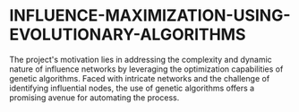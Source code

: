 # INFLUENCE-MAXIMIZATION-USING-EVOLUTIONARY-ALGORITHMS
The project's motivation lies in addressing the complexity and dynamic nature of influence networks by leveraging the optimization capabilities of genetic algorithms. Faced with intricate networks and the challenge of identifying influential nodes, the use of genetic algorithms offers a promising avenue for automating the process. 
